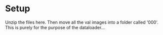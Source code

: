 # Setup
Unzip the files here. Then move all the val images into a folder called '000'.
This is purely for the purpose of the dataloader...
